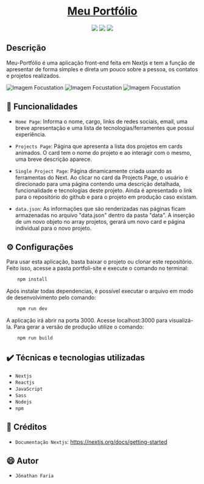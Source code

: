 <h1 align="center"><a href="">Meu Portfólio</a></h1>

<p align="center">
    <img src="https://img.shields.io/badge/npm-v9.5.1-blue">
    <img src= "https://img.shields.io/badge/Next-v13.2.4-blue">
    <img src= "https://img.shields.io/badge/React-v18.2.0-blue">
</p>

## Descrição
Meu-Portfólio é uma aplicação front-end feita em Nextjs e tem a função de apresentar de forma simples e direta um pouco sobre a pessoa, os contatos e projetos realizados. 

![Imagem Focustation](https://github.com/jfdsn/Meu-portfolio/blob/main/public/Imgs/)
![Imagem Focustation](https://github.com/jfdsn/Meu-portfolio/blob/main/public/Imgs/)
![Imagem Focustation](https://github.com/jfdsn/Meu-portfolio/blob/main/public/Imgs/)


##  :hammer: Funcionalidades

- `Home Page`: Informa o nome, cargo, links de redes sociais, email, uma breve apresentação e uma lista de tecnologias/ferramentes que possuí experiência.

- `Projects Page`: Página que apresenta a lista dos projetos em cards animados. O card tem o nome do projeto e ao interagir com o mesmo, uma breve descrição aparece. 

- `Single Project Page`: Página dinamicamente criada usando as ferramentas do Next. Ao clicar no card da Projects Page, o usuário é direcionado para uma página contendo uma descrição detalhada, funcionalidade e tecnologias deste projeto. Ainda é apresentado o link para o repositório do github e para o projeto em produção caso existam.

- `data.json`: As informações que são renderizadas nas páginas ficam armazenadas no arquivo "data.json" dentro da pasta "data". A inserção de um novo objeto no array projetos, gerará um novo card e página individual para o novo projeto.

## :gear: Configurações

Para usar esta aplicação, basta baixar o projeto ou clonar este repositório. Feito isso, acesse a pasta portfoli-site e execute o comando no terminal:
```sh
    npm install
```
Após instalar todas dependencias, é possível executar o arquivo em modo de desenvolvimento pelo comando:
```sh
    npm run dev
``` 
A aplicação irá abrir na porta 3000. Acesse localhost:3000 para visualizá-la. Para gerar a versão de produção utilize o comando:
```sh
    npm run build
```

## :heavy_check_mark: Técnicas e tecnologias utilizadas

- `Nextjs`
- `Reactjs`
- `JavaScript`
- `Sass`
- `Nodejs`
- `npm`

## :link: Créditos

- `Documentação Nextjs`: https://nextjs.org/docs/getting-started

## :smile: Autor

- `Jônathan Faria`

